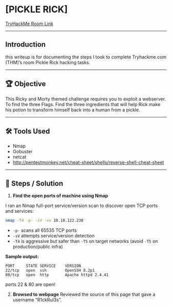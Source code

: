 # [PICKLE RICK]
[TryHackMe Room Link](https://tryhackme.com/room/picklerick)

---
## Introduction
this writeup is for documenting the steps I took to complete Tryhackme.com (THM)’s room Pickle Rick hacking tasks.

---
## 🏆 Objective
This Ricky and Morty themed challenge requires you to exploit a webserver.
To find the three Flags.
Find the three ingredients that will help Rick make his potion to transform himself back into a human from a pickle.

---

## 🛠 Tools Used
- Nmap
- Gobuster
- netcat
- http://pentestmonkey.net/cheat-sheet/shells/reverse-shell-cheat-sheet

---

## 📝 Steps / Solution

1. **Find the open ports of machine using Nmap**

I ran an Nmap full-port service/version scan to discover open TCP ports and services:

```bash
nmap -T4 -p- -sV -vv 10.10.122.238
```

- `-p-` scans all 65535 TCP ports  
- `-sV` attempts service/version detection  
- `-T4` is aggressive but safer than `-T5` on target networks (avoid `-T5` on production/public infra)

**Sample output:**
```text
PORT     STATE SERVICE    VERSION
22/tcp   open  ssh        OpenSSH 8.2p1
80/tcp   open  http       Apache httpd 2.4.41
```
ports 22 & 80 are open!

2. **Browsed to webpage**
Reviewed the source of this page that gave a username “R1ckRul3s”.

